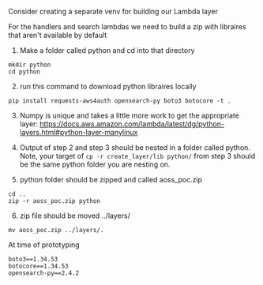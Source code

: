 Consider creating a separate venv for building our Lambda layer

For the handlers and search lambdas we need to build a zip with libraires
that aren't available by default

1) Make a folder called python and cd into that directory

```
mkdir python
cd python
```

2) run this command to download python libraires locally

`pip install requests-aws4auth opensearch-py boto3 botocore -t .`

3) Numpy is unique and takes a little more work to get the appropriate layer:
https://docs.aws.amazon.com/lambda/latest/dg/python-layers.html#python-layer-manylinux

4) Output of step 2 and step 3 should be nested in a folder called python. Note, your target of `cp -r create_layer/lib python/` from step 3 should be the same python folder you are nesting on.

5) python folder should be zipped and called aoss_poc.zip
```
cd ..
zip -r aoss_poc.zip python
```
6) zip file should be moved ../layers/

 `mv aoss_poc.zip ../layers/.`

At time of prototyping
```
boto3==1.34.53
botocore==1.34.53
opensearch-py==2.4.2
```